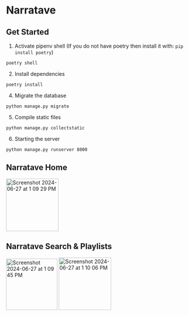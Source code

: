 # Narratave
## Get Started
1. Activate pipenv shell (If you do not have poetry then install it with: `pip install poetry`)
 ```
 poetry shell
 ```
 2. Install dependencies
 ```
 poetry install
 ```
 4. Migrate the database
  ```
  python manage.py migrate
  ```
 5. Compile static files
 ```
 python manage.py collectstatic
 ```
 6. Starting the server
 ```
 python manage.py runserver 8000
 ```

## Narratave Home
<img width="143" alt="Screenshot 2024-06-27 at 1 09 29 PM" src="https://github.com/Podsack/Narratave_backend/assets/43329846/e797dc38-0129-4270-993d-9372d9eb7c3a">

## Narratave Search & Playlists
<img width="140" alt="Screenshot 2024-06-27 at 1 09 45 PM" src="https://github.com/Podsack/Narratave_backend/assets/43329846/e0bb22ff-cb6b-4ec8-b641-7dcc777943f1">
<img width="143" alt="Screenshot 2024-06-27 at 1 10 06 PM" src="https://github.com/Podsack/Narratave_backend/assets/43329846/f749d5be-448e-4556-b372-6048281de07c">
